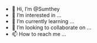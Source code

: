 - 👋 Hi, I’m @Sumthey
- 👀 I’m interested in ...
- 🌱 I’m currently learning ...
- 💞️ I’m looking to collaborate on ...
- 📫 How to reach me ...

<!---
Sumthey/Sumthey is a ✨ special ✨ repository because its `README.md` (this file) appears on your GitHub profile.
You can click the Preview link to take a look at your changes.
--->
